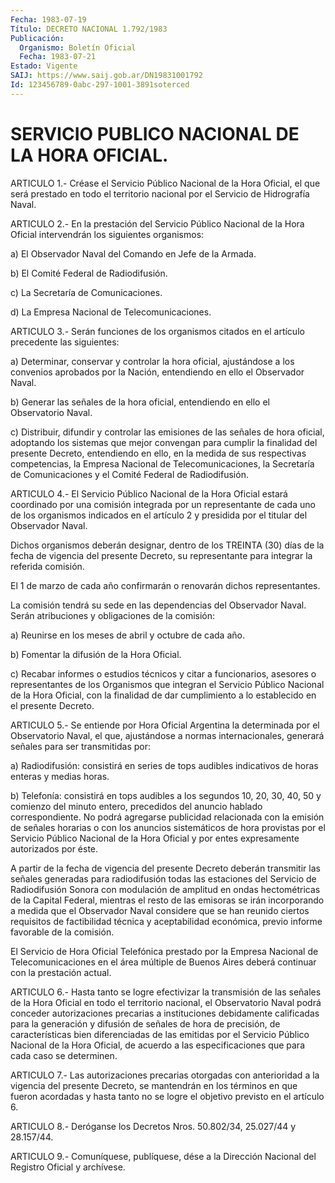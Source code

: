 ```yaml
---
Fecha: 1983-07-19
Título: DECRETO NACIONAL 1.792/1983
Publicación:
  Organismo: Boletín Oficial
  Fecha: 1983-07-21
Estado: Vigente
SAIJ: https://www.saij.gob.ar/DN19831001792
Id: 123456789-0abc-297-1001-3891soterced
---
```

# SERVICIO PUBLICO NACIONAL DE LA HORA OFICIAL.

<a id="1"></a>
ARTICULO  1.-  Créase  el Servicio Público Nacional de la Hora Oficial, el que será prestado  en  todo  el territorio nacional por el Servicio de Hidrografía Naval.

<a id="2"></a>
ARTICULO  2.-  En la prestación del Servicio Público Nacional de la Hora  Oficial  intervendrán    los    siguientes  organismos:

a)  El  Observador Naval del Comando en Jefe  de  la  Armada.

b) El Comité Federal de Radiodifusión.

c) La Secretaría de Comunicaciones.

d) La Empresa Nacional de Telecomunicaciones.

<a id="3"></a>
ARTICULO  3.-  Serán  funciones  de  los  organismos  citados en el artículo precedente las siguientes:

a)  Determinar,  conservar y controlar la hora oficial, ajustándose a los convenios aprobados  por  la  Nación,  entendiendo en ello el Observador Naval.

b) Generar las señales de la hora oficial, entendiendo  en  ello el Observatorio Naval.

c)  Distribuir,  difundir  y controlar las emisiones de las señales de hora oficial, adoptando los  sistemas  que  mejor convengan para cumplir la finalidad del presente Decreto, entendiendo  en ello, en la  medida de sus respectivas competencias, la Empresa Nacional  de Telecomunicaciones,  la  Secretaría  de  Comunicaciones y el Comité Federal de Radiodifusión.

<a id="4"></a>
ARTICULO  4.-  El  Servicio  Público  Nacional  de  la Hora Oficial estará  coordinado  por una comisión integrada por un representante de  cada  uno  de los organismos  indicados  en  el  artículo  2  y presidida por el titular del Observador Naval.

Dichos organismos  deberán  designar,  dentro  de  los TREINTA (30) días de la fecha de vigencia del presente Decreto, su representante para integrar la referida comisión.

El   1  de  marzo  de  cada  año  confirmarán  o  renovarán  dichos representantes.

La comisión  tendrá  su  sede  en  las  dependencias del Observador Naval.  Serán  atribuciones y obligaciones  de  la  comisión:

a) Reunirse en los  meses  de  abril  y  octubre  de cada año.

b) Fomentar la difusión de la Hora Oficial.

c)  Recabar  informes  o  estudios técnicos y citar a funcionarios, asesores  o  representantes  de  los  Organismos  que  integran  el Servicio Público Nacional de la  Hora  Oficial, con la finalidad de dar  cumplimiento  a  lo  establecido  en  el    presente  Decreto.

<a id="5"></a>
ARTICULO  5.- Se entiende por Hora Oficial Argentina la determinada por el Observatorio Naval, el que, ajustándose a normas internacionales,  generará  señales para ser transmitidas por:

a) Radiodifusión: consistirá en series de tops audibles indicativos de horas enteras y medias horas.

b) Telefonía: consistirá en tops  audibles  a  los segundos 10, 20, 30,  40,  50 y comienzo del minuto entero, precedidos  del  anuncio hablado correspondiente.  No podrá agregarse publicidad relacionada con la emisión de señales horarias  o con los anuncios sistemáticos de  hora  provistas por el Servicio Público  Nacional  de  la  Hora Oficial  y  por  entes  expresamente  autorizados  por  éste.

A partir de la  fecha  de  vigencia  del  presente  Decreto deberán transmitir  las  señales  generadas  para  radiodifusión todas  las estaciones del Servicio de Radiodifusión Sonora  con  modulación de amplitud en ondas hectométricas de la Capital Federal,  mientras el resto  de  las  emisoras  se  irán  incorporando  a  medida  que el Observador  Naval  considere  que se han reunido ciertos requisitos de factibilidad técnica y aceptabilidad  económica,  previo informe favorable de la comisión.

El  Servicio  de  Hora  Oficial Telefónica prestado por la  Empresa Nacional de Telecomunicaciones  en el área múltiple de Buenos Aires deberá continuar con la prestación actual.

<a id="6"></a>
ARTICULO  6.-  Hasta  tanto  se logre efectivizar la transmisión de las señales de la Hora Oficial  en  todo el territorio nacional, el Observatorio  Naval  podrá  conceder  autorizaciones   precarias  a instituciones   debidamente  calificadas  para  la  generación    y difusión de señales  de  hora de precisión, de características bien diferenciadas de las emitidas  por  el Servicio Público Nacional de la Hora Oficial, de acuerdo a las especificaciones  que  para  cada caso se determinen.

<a id="7"></a>
ARTICULO 7.- Las autorizaciones precarias otorgadas con anterioridad  a  la vigencia del presente Decreto, se mantendrán en los términos en que  fueron  acordadas y hasta tanto no se logre el objetivo previsto en el artículo 6.

<a id="8"></a>
ARTICULO  8.-  Deróganse  los Decretos Nros. 50.802/34, 25.027/44 y 28.157/44.

<a id="9"></a>
ARTICULO  9.- Comuníquese, publíquese, dése a la Dirección Nacional del Registro Oficial y archívese.